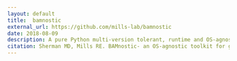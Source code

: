 ```yaml
---
layout: default
title:  bamnostic
external_url: https://github.com/mills-lab/bamnostic
date: 2018-08-09
description: A pure Python multi-version tolerant, runtime and OS-agnostic BAM file parser and random access tool.
citation: Sherman MD, Mills RE. BAMnostic- an OS-agnostic toolkit for genomic sequence analysis. Journal of Open Source Software, 3(28), 826.
---
```

